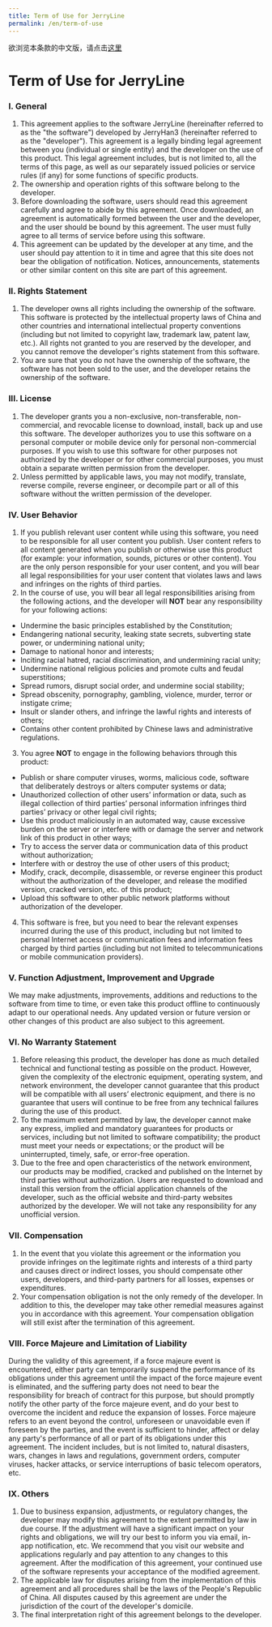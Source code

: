 ```yaml
---
title: Term of Use for JerryLine
permalink: /en/term-of-use
---
```

欲浏览本条款的中文版，请点击[这里](term-of-use)
# Term of Use for JerryLine
### I. General
1. This agreement applies to the software JerryLine (hereinafter referred to as the "the software") developed by JerryHan3 (hereinafter referred to as the "developer"). This agreement is a legally binding legal agreement between you (individual or single entity) and the developer on the use of this product. This legal agreement includes, but is not limited to, all the terms of this page, as well as our separately issued policies or service rules (if any) for some functions of specific products.
2. The ownership and operation rights of this software belong to the developer.
3. Before downloading the software, users should read this agreement carefully and agree to abide by this agreement. Once downloaded, an agreement is automatically formed between the user and the developer, and the user should be bound by this agreement. The user must fully agree to all terms of service before using this software.
4. This agreement can be updated by the developer at any time, and the user should pay attention to it in time and agree that this site does not bear the obligation of notification. Notices, announcements, statements or other similar content on this site are part of this agreement.

### II. Rights Statement
1. The developer owns all rights including the ownership of the software. This software is protected by the intellectual property laws of China and other countries and international intellectual property conventions (including but not limited to copyright law, trademark law, patent law, etc.). All rights not granted to you are reserved by the developer, and you cannot remove the developer's rights statement from this software.
2. You are sure that you do not have the ownership of the software, the software has not been sold to the user, and the developer retains the ownership of the software.

### III. License
1. The developer grants you a non-exclusive, non-transferable, non-commercial, and revocable license to download, install, back up and use this software. The developer authorizes you to use this software on a personal computer or mobile device only for personal non-commercial purposes. If you wish to use this software for other purposes not authorized by the developer or for other commercial purposes, you must obtain a separate written permission from the developer.
2. Unless permitted by applicable laws, you may not modify, translate, reverse compile, reverse engineer, or decompile part or all of this software without the written permission of the developer.

### IV. User Behavior
1. If you publish relevant user content while using this software, you need to be responsible for all user content you publish. User content refers to all content generated when you publish or otherwise use this product (for example: your information, sounds, pictures or other content). You are the only person responsible for your user content, and you will bear all legal responsibilities for your user content that violates laws and laws and infringes on the rights of third parties.
2. In the course of use, you will bear all legal responsibilities arising from the following actions, and the developer will **NOT** bear any responsibility for your following actions:
* Undermine the basic principles established by the Constitution;
* Endangering national security, leaking state secrets, subverting state power, or undermining national unity;
* Damage to national honor and interests;
* Inciting racial hatred, racial discrimination, and undermining racial unity;
* Undermine national religious policies and promote cults and feudal superstitions;
* Spread rumors, disrupt social order, and undermine social stability;
* Spread obscenity, pornography, gambling, violence, murder, terror or instigate crime;
* Insult or slander others, and infringe the lawful rights and interests of others;
* Contains other content prohibited by Chinese laws and administrative regulations.
3. You agree **NOT** to engage in the following behaviors through this product:
* Publish or share computer viruses, worms, malicious code, software that deliberately destroys or alters computer systems or data;
* Unauthorized collection of other users’ information or data, such as illegal collection of third parties’ personal information infringes third parties’ privacy or other legal civil rights;
* Use this product maliciously in an automated way, cause excessive burden on the server or interfere with or damage the server and network link of this product in other ways;
* Try to access the server data or communication data of this product without authorization;
* Interfere with or destroy the use of other users of this product;
* Modify, crack, decompile, disassemble, or reverse engineer this product without the authorization of the developer, and release the modified version, cracked version, etc. of this product;
* Upload this software to other public network platforms without authorization of the developer.
4. This software is free, but you need to bear the relevant expenses incurred during the use of this product, including but not limited to personal Internet access or communication fees and information fees charged by third parties (including but not limited to telecommunications or mobile communication providers).

### V. Function Adjustment, Improvement and Upgrade
We may make adjustments, improvements, additions and reductions to the software from time to time, or even take this product offline to continuously adapt to our operational needs. Any updated version or future version or other changes of this product are also subject to this agreement.

### VI. No Warranty Statement
1. Before releasing this product, the developer has done as much detailed technical and functional testing as possible on the product. However, given the complexity of the electronic equipment, operating system, and network environment, the developer cannot guarantee that this product will be compatible with all users’ electronic equipment, and there is no guarantee that users will continue to be free from any technical failures during the use of this product.
2. To the maximum extent permitted by law, the developer cannot make any express, implied and mandatory guarantees for products or services, including but not limited to software compatibility; the product must meet your needs or expectations; or the product will be uninterrupted, timely, safe, or error-free operation.
3. Due to the free and open characteristics of the network environment, our products may be modified, cracked and published on the Internet by third parties without authorization. Users are requested to download and install this version from the official application channels of the developer, such as the official website and third-party websites authorized by the developer. We will not take any responsibility for any unofficial version.

### VII. Compensation
1. In the event that you violate this agreement or the information you provide infringes on the legitimate rights and interests of a third party and causes direct or indirect losses, you should compensate other users, developers, and third-party partners for all losses, expenses or expenditures.
2. Your compensation obligation is not the only remedy of the developer. In addition to this, the developer may take other remedial measures against you in accordance with this agreement. Your compensation obligation will still exist after the termination of this agreement.

### VIII. Force Majeure and Limitation of Liability
During the validity of this agreement, if a force majeure event is encountered, either party can temporarily suspend the performance of its obligations under this agreement until the impact of the force majeure event is eliminated, and the suffering party does not need to bear the responsibility for breach of contract for this purpose, but should promptly notify the other party of the force majeure event, and do your best to overcome the incident and reduce the expansion of losses. Force majeure refers to an event beyond the control, unforeseen or unavoidable even if foreseen by the parties, and the event is sufficient to hinder, affect or delay any party's performance of all or part of its obligations under this agreement. The incident includes, but is not limited to, natural disasters, wars, changes in laws and regulations, government orders, computer viruses, hacker attacks, or service interruptions of basic telecom operators, etc.

### IX. Others
1. Due to business expansion, adjustments, or regulatory changes, the developer may modify this agreement to the extent permitted by law in due course. If the adjustment will have a significant impact on your rights and obligations, we will try our best to inform you via email, in-app notification, etc. We recommend that you visit our website and applications regularly and pay attention to any changes to this agreement. After the modification of this agreement, your continued use of the software represents your acceptance of the modified agreement.
2. The applicable law for disputes arising from the implementation of this agreement and all procedures shall be the laws of the People's Republic of China. All disputes caused by this agreement are under the jurisdiction of the court of the developer's domicile.
3. The final interpretation right of this agreement belongs to the developer.
